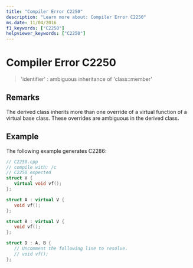 ```yaml
---
title: "Compiler Error C2250"
description: "Learn more about: Compiler Error C2250"
ms.date: 11/04/2016
f1_keywords: ["C2250"]
helpviewer_keywords: ["C2250"]
---
```

# Compiler Error C2250

> 'identifier' : ambiguous inheritance of 'class::member'

## Remarks

The derived class inherits more than one override of a virtual function of a virtual base class. These overrides are ambiguous in the derived class.

## Example

The following example generates C2286:

```cpp
// C2250.cpp
// compile with: /c
// C2250 expected
struct V {
   virtual void vf();
};

struct A : virtual V {
   void vf();
};

struct B : virtual V {
   void vf();
};

struct D : A, B {
   // Uncomment the following line to resolve.
   // void vf();
};
```
